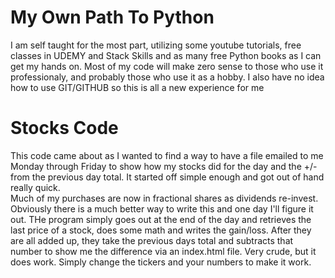 # My Own Path To Python

 I am self taught for the most part, utilizing some youtube tutorials, free classes in UDEMY and Stack Skills and as many free Python books as I can get my hands on.  Most of my code will make zero sense to those who use it professionaly, and probably those who use it as a hobby.  I also have no idea how to use GIT/GITHUB so this is all a new experience for me

 # Stocks Code
 This code came about as I wanted to find a way to have a file emailed to me Monday through Friday to show how my stocks did for the day and the +/- from the previous day total.  It started off simple enough and got out of hand really quick.  
 Much of my purchases are now in fractional shares as dividends re-invest.  Obviously there is a much better way to write this and one day I'll figure it out.  THe program simply goes out at the end of the day and retrieves the last price of a 
 stock, does some math and writes the gain/loss.  After they are all added up, they take the previous days total and subtracts that number to show me the difference via an index.html file.  Very crude, but it does work.  Simply change the tickers
 and your numbers to make it work.
